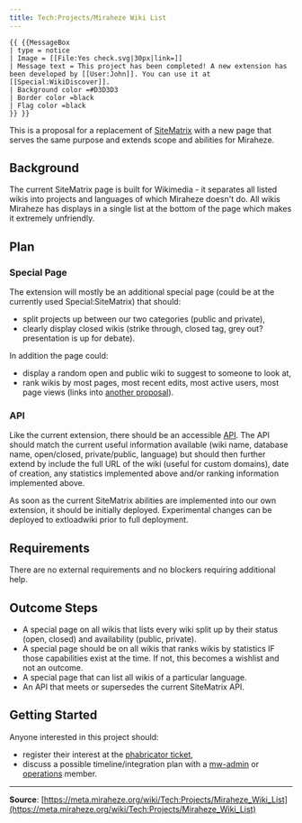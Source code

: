 ```yaml
---
title: Tech:Projects/Miraheze Wiki List
---
```


```
{{ {{MessageBox
| type = notice
| Image = [[File:Yes check.svg|30px|link=]]
| Message text = This project has been completed! A new extension has been developed by [[User:John]]. You can use it at [[Special:WikiDiscover]].
| Background color =#D3D3D3
| Border color =black
| Flag color =black
}} }}
```

This is a proposal for a replacement of [SiteMatrix](https://meta.miraheze.org/wiki/Special:SiteMatrix) with a new page that serves the same purpose and extends scope and abilities for Miraheze.

## Background 

The current SiteMatrix page is built for Wikimedia - it separates all listed wikis into projects and languages of which Miraheze doesn't do. All wikis Miraheze has displays in a single list at the bottom of the page which makes it extremely unfriendly.

## Plan 

### Special Page 

The extension will mostly be an additional special page (could be at the currently used Special:SiteMatrix) that should:
* split projects up between our two categories (public and private),
* clearly display closed wikis (strike through, closed tag, grey out? presentation is up for debate).

In addition the page could:
* display a random open and public wiki to suggest to someone to look at,
* rank wikis by most pages, most recent edits, most active users, most page views (links into [another proposal](/tech-docs/techprojects-wiki_statistics_special_page.md)).

### API 

Like the current extension, there should be an accessible [API](https://meta.miraheze.org/w/api.php?action=sitematrix). The API should match the current useful information available (wiki name, database name, open/closed, private/public, language) but should then further extend by include the full URL of the wiki (useful for custom domains), date of creation, any statistics implemented above and/or ranking information implemented above.

As soon as the current SiteMatrix abilities are implemented into our own extension, it should be initially deployed. Experimental changes can be deployed to extloadwiki prior to full deployment.

## Requirements 

There are no external requirements and no blockers requiring additional help.

## Outcome Steps 

* A special page on all wikis that lists every wiki split up by their status (open, closed) and availability (public, private).
* A special page should be on all wikis that ranks wikis by statistics IF those capabilities exist at the time. If not, this becomes a wishlist and not an outcome.
* A special page that can list all wikis of a particular language.
* An API that meets or supersedes the current SiteMatrix API.

## Getting Started 

Anyone interested in this project should:
* register their interest at the [phabricator ticket](https://meta.miraheze.org/wiki/phabricator:T218),
* discuss a possible timeline/integration plan with a [mw-admin](https://meta.miraheze.org/wiki/Tech:Organisation#Team:_MediaWiki,_Site_Reliability_Engineering) or [operations](https://meta.miraheze.org/wiki/Tech:Organisation#Team:_Infrastructure,_Site_Reliability_Engineering) member.

----
**Source**: [https://meta.miraheze.org/wiki/Tech:Projects/Miraheze_Wiki_List](https://meta.miraheze.org/wiki/Tech:Projects/Miraheze_Wiki_List)